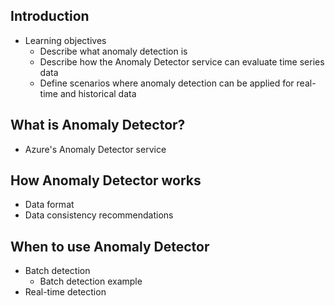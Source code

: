 ## Introduction
  - Learning objectives
    - Describe what anomaly detection is
    - Describe how the Anomaly Detector service can evaluate time series data
    - Define scenarios where anomaly detection can be applied for real-time and historical data
## What is Anomaly Detector?
  - Azure's Anomaly Detector service
## How Anomaly Detector works
  - Data format
  - Data consistency recommendations
## When to use Anomaly Detector
  - Batch detection
    - Batch detection example
  - Real-time detection